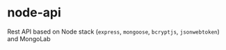 # node-api
Rest API based on Node stack (`express`, `mongoose`, `bcryptjs`, `jsonwebtoken`) and MongoLab
